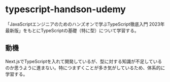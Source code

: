 # typescript-handson-udemy
「JavaScriptエンジニアのためのハンズオンで学ぶTypeScript徹底入門 2023年最新版」をもとにTypeScriptの基礎（特に型）について学習する。

## 動機
Next.jsでTypeScriptを入れて開発しているが、型に対する知識が不足しているのか思うように進まない。特につまずくことが多き気がしているため、体系的に学習する。
